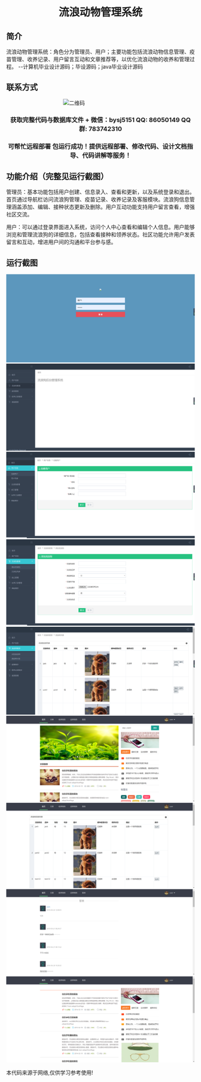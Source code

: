 <p><h1 align="center">流浪动物管理系统</h1></p>

## 简介
流浪动物管理系统：角色分为管理员、用户；主要功能包括流浪动物信息管理、疫苗管理、收养记录、用户留言互动和文章推荐等，以优化流浪动物的收养和管理过程。    --计算机毕业设计源码；毕设源码；java毕业设计源码


## 联系方式
<img src="https://bs-1329754181.cos.ap-shanghai.myqcloud.com/wx.jpg" alt="二维码" style="display: block; margin: 0 auto;" width="200px">
<p><h3 align="center">获取完整代码与数据库文件 + 微信：bysj5151 QQ: 86050149 QQ群: 783742310</h3></p>
<p><h3 align="center">可帮忙远程部署 包运行成功！提供远程部署、修改代码、设计文档指导、代码讲解等服务！</h3></p>

## 功能介绍（完整见运行截图）
管理员：基本功能包括用户创建、信息录入、查看和更新，以及系统登录和退出。首页通过导航栏访问流浪狗管理、疫苗记录、收养记录及客服模块。流浪狗信息管理涵盖添加、编辑、接种状态更新及删除。用户互动功能支持用户留言查看，增强社区交流。

用户：可以通过登录界面进入系统，访问个人中心查看和编辑个人信息。用户能够浏览和管理流浪狗的详细信息，包括查看接种和领养状态。社区功能允许用户发表留言和互动，增进用户间的沟通和平台参与感。


## 运行截图
![](imgs/588112-20220703175556050-241691273.png)
![](imgs/588112-20220703175601184-1665982140.png)
![](imgs/588112-20220703175605606-684603542.png)
![](imgs/588112-20220703175610527-736672164.png)
![](imgs/588112-20220703175614277-2042956776.png)
![](imgs/588112-20231117154312238-1926544543.png)
![](imgs/588112-20231117154317721-528974495.png)
![](imgs/588112-20231117154321605-2016518077.png)
![](imgs/588112-20231117154325585-848779278.png)

<p>本代码来源于网络,仅供学习参考使用!</p>
